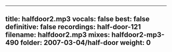 
---
title: halfdoor2.mp3
vocals: false
best: false
definitive: false
recordings: half-door-121
filename: halfdoor2.mp3
mixes: halfdoor2-mp3-490
folder: 2007-03-04/half-door
weight: 0
---
